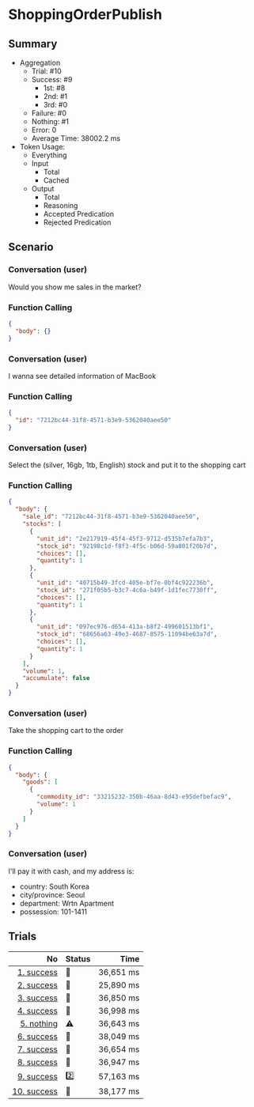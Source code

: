 # ShoppingOrderPublish
## Summary
  - Aggregation
    - Trial: #10
    - Success: #9
      - 1st: #8
      - 2nd: #1
      - 3rd: #0
    - Failure: #0
    - Nothing: #1
    - Error: 0
    - Average Time: 38002.2 ms
  - Token Usage:
    - Everything
    - Input
      - Total
      - Cached
    - Output
      - Total
      - Reasoning
      - Accepted Predication
      - Rejected Predication

## Scenario
### Conversation (user)
Would you show me sales in the market?

### Function Calling
```json
{
  "body": {}
}
```

### Conversation (user)
I wanna see detailed information of MacBook

### Function Calling
```json
{
  "id": "7212bc44-31f8-4571-b3e9-5362040aee50"
}
```

### Conversation (user)
Select the (silver, 16gb, 1tb, English) stock and put it to the shopping cart

### Function Calling
```json
{
  "body": {
    "sale_id": "7212bc44-31f8-4571-b3e9-5362040aee50",
    "stocks": [
      {
        "unit_id": "2e217919-45f4-45f3-9712-d535b7efa7b3",
        "stock_id": "92198c1d-f8f3-4f5c-b06d-59a801f20b7d",
        "choices": [],
        "quantity": 1
      },
      {
        "unit_id": "40715b49-3fcd-405e-bf7e-0bf4c922236b",
        "stock_id": "271f05b5-b3c7-4c6a-b49f-1d1fec7730ff",
        "choices": [],
        "quantity": 1
      },
      {
        "unit_id": "097ec976-d654-413a-b8f2-499601513bf1",
        "stock_id": "68656a63-49e3-4687-8575-11094be63a7d",
        "choices": [],
        "quantity": 1
      }
    ],
    "volume": 1,
    "accumulate": false
  }
}
```

### Conversation (user)
Take the shopping cart to the order

### Function Calling
```json
{
  "body": {
    "goods": [
      {
        "commodity_id": "33215232-350b-46aa-8d43-e95defbefac9",
        "volume": 1
      }
    ]
  }
}
```

### Conversation (user)
I'll pay it with cash, and my address is:

  - country: South Korea
  - city/province: Seoul
  - department: Wrtn Apartment
  - possession: 101-1411

## Trials
No | Status | Time
---:|:-------|------:
[1. success](./trials/1.success.json) | 🥇 | 36,651 ms
[2. success](./trials/2.success.json) | 🥇 | 25,890 ms
[3. success](./trials/3.success.json) | 🥇 | 36,850 ms
[4. success](./trials/4.success.json) | 🥇 | 36,998 ms
[5. nothing](./trials/5.nothing.json) | ⚠️ | 36,643 ms
[6. success](./trials/6.success.json) | 🥇 | 38,049 ms
[7. success](./trials/7.success.json) | 🥇 | 36,654 ms
[8. success](./trials/8.success.json) | 🥇 | 36,947 ms
[9. success](./trials/9.success.json) | 2️⃣ | 57,163 ms
[10. success](./trials/10.success.json) | 🥇 | 38,177 ms